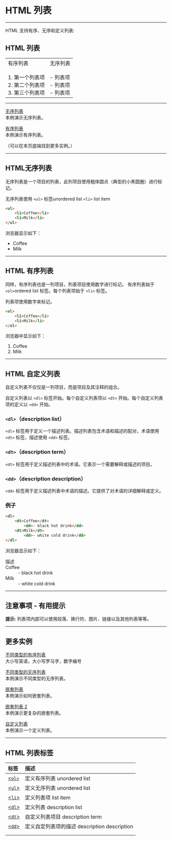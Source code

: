 # HTML 列表

---

HTML 支持有序、无序和定义列表:

## HTML 列表

|                                                 |                                     |
| ----------------------------------------------- | ----------------------------------- |
| 有序列表<br><br>1. 第一个列表项<br>2. 第二个列表项<br>3. 第三个列表项 | 无序列表<br><br>- 列表项<br>- 列表项<br>- 列表项 |

---
[无序列表](https://www.runoob.com/try/try.php?filename=tryhtml_lists4)  
本例演示无序列表。

[有序列表](https://www.runoob.com/try/try.php?filename=tryhtml_lists)  
本例演示有序列表。

（可以在本页底端找到更多实例。）

---

## HTML无序列表

无序列表是一个项目的列表，此列项目使用粗体圆点（典型的小黑圆圈）进行标记。

无序列表使用 `<ul>` 标签unordered list
`<li>` list item
```html
<ul>  
	<li>Coffee</li>  
	<li>Milk</li>  
</ul>
```

浏览器显示如下：
<ul>  
<li>Coffee</li>  
<li>Milk</li>  
</ul>

---

## HTML 有序列表

同样，有序列表也是一列项目，列表项目使用数字进行标记。 有序列表始于 `<ol>`ordered list 标签。每个列表项始于 `<li>` 标签。

列表项使用数字来标记。

```html
<ol>  
	<li>Coffee</li>  
	<li>Milk</li>  
</ol>
```

浏览器中显示如下：
<ol>  
<li>Coffee</li>  
<li>Milk</li>  
</ol>

---

## HTML 自定义列表

自定义列表不仅仅是一列项目，而是项目及其注释的组合。

自定义列表以 `<dl>` 标签开始。每个自定义列表项以 `<dt>` 开始。每个自定义列表项的定义以 `<dd>` 开始。
### `<dl>`（description list）

`<dl>` 标签用于定义一个描述列表。描述列表包含术语和描述的配对，术语使用 `<dt>` 标签，描述使用 `<dd>` 标签。

### `<dt>`（description term）

`<dt>` 标签用于定义描述列表中的术语。它表示一个需要解释或描述的项目。

### `<dd>`（description description）

`<dd>` 标签用于定义描述列表中术语的描述。它提供了对术语的详细解释或定义。
### 例子
```html
<dl>  
	<dt>Coffee</dt>  
		<dd>- black hot drink</dd>  
	<dt>Milk</dt>  
		<dd>- white cold drink</dd>  
</dl>
```

浏览器显示如下：

<dl>  描述
<dt>Coffee</dt>  
<dd>- black hot drink</dd>  
<dt>Milk</dt>  
<dd>- white cold drink</dd>  
</dl>

---

## 注意事项 - 有用提示

**提示:** 列表项内部可以使用段落、换行符、图片、链接以及其他列表等等。

---


## 更多实例

[不同类型的有序列表](https://www.runoob.com/try/try.php?filename=tryhtml_lists_ordered)  
大小写英语，大小写罗马字，数字编号

[不同类型的无序列表](https://www.runoob.com/try/try.php?filename=tryhtml_lists_unordered)  
本例演示不同类型的无序列表。

[嵌套列表](https://www.runoob.com/try/try.php?filename=tryhtml_lists2)  
本例演示如何嵌套列表。

[嵌套列表 2](https://www.runoob.com/try/try.php?filename=tryhtml_nestedlists2)  
本例演示更复杂的嵌套列表。

[自定义列表](https://www.runoob.com/try/try.php?filename=tryhtml_lists3)  
本例演示一个定义列表。

---

## HTML 列表标签

| 标签                                                | 描述                                 |
| :------------------------------------------------ | :--------------------------------- |
| [<`ol>`](https://www.runoob.com/tags/tag-ol.html) | 定义有序列表 unordered list              |
| [<`ul`>](https://www.runoob.com/tags/tag-ul.html) | 定义无序列表 unordered list              |
| [<`li`>](https://www.runoob.com/tags/tag-li.html) | 定义列表项 list item                    |
| [<`dl`>](https://www.runoob.com/tags/tag-dl.html) | 定义列表 description list              |
| [<`dt`>](https://www.runoob.com/tags/tag-dt.html) | 自定义列表项目 description term           |
| [<`dd`>](https://www.runoob.com/tags/tag-dd.html) | 定义自定列表项的描述 description description |
|                                                   |                                    |
|                                                   |                                    |

